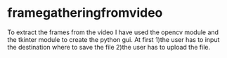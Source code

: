# framegatheringfromvideo

To extract the frames from the video I have used the opencv module and the tkinter module to create the python gui. At first
1)the user has to input the destination where to save the file 
2)the user has to upload the file. 
